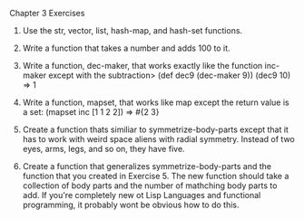 
Chapter 3 Exercises 

1. Use the str, vector, list, hash-map, and hash-set functions.

2. Write a function that takes a number and adds 100 to it. 

3. Write a function, dec-maker, that works exactly like the function inc-maker except with the subtraction>
    (def dec9 (dec-maker 9))
    (dec9 10)
    => 1

4. Write a function, mapset, that works like map except the return value is a set:
    (mapset inc [1 1 2 2])
    => #{2 3}

5. Create a function thats similiar to symmetrize-body-parts except that it has to work with weird 
   space aliens with radial symmetry. Instead of two eyes, arms, legs, and so on, they have five. 

6. Create a function that generalizes symmetrize-body-parts and the function that you created in Exercise 5. 
   The new function should take a collection of body parts and the number of mathching body parts to add. If 
   you're completely new ot Lisp Languages and functional programming, it probably wont be obvious how to do 
   this.